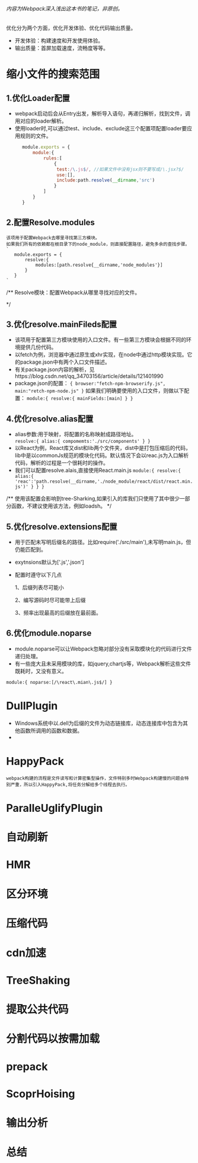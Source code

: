 ###### 内容为Webpack深入浅出这本书的笔记，非原创。

优化分为两个方面，优化开发体验、优化代码输出质量。
*    开发体验：构建速度和开发使用体验。
*    输出质量：首屏加载速度，流畅度等等。
# 缩小文件的搜索范围

## 1.优化Loader配置
*    webpack启动后会从Entry出发，解析导入语句，再递归解析，找到文件，调用对应的loader解析。
*    使用loader时,可以通过test、include、exclude这三个配置项配置loader要应用规则的文件。
    
```js
      module.exports = {
          module:{
              rules:[
                  {
                   test:/\.js$/, //如果文件中没有jsx则不要写成/\.jsx?$/
                   use:[],
                   include:path.resolve(__dirname,'src')
                  }
              ]
          }
      }
```
    
## 2.配置Resolve.modules
    该项用于配置Webpack去哪里寻找第三方模块。
    如果我们所有的依赖都在根目录下的node_module，则直接配置路径，避免多余的查找步骤。
    ` 
       module.exports = {
           resolve:{
               modules:[path.resolve{__dirname,'node_modules'}]
           }
       }
    `
/**
    Resolve模块：配置Webpack从哪里寻找对应的文件。

    
*/


## 3.优化resolve.mainFileds配置

*   该项用于配置第三方模块使用的入口文件。有一些第三方模块会根据不同的环境提供几份代码。
*   以fetch为例，浏览器中通过原生或xhr实现，在node中通过http模块实现。它的package.json中有两个入口文件描述。
*   有关package.json内容的解析，见https://blog.csdn.net/qq_34703156/article/details/121401990   
*   
   package.json的配置：
   `
       {
           browser:"fetch-npm-browserify.js",
           main:"retch-npm-node.js"
       }
   `
   如果我们明确要使用的入口文件，则做以下配置：
   `
   module:{
      resolve:{
          mainFields:[main]
      }
   }
   `
   

## 4.优化resolve.alias配置
   * alias参数:用于映射，将配置的名称映射成路径地址。   
 `
    resolve:{
    alias:{
      compomemts:'./src/components'
    }
  }
` 
 * 以React为例，React库又dist和lib两个文件夹，dist中是打包压缩后的代码，lib中是以commonJs规范的模块化代码。默认情况下会以reac.js为入口解析代码，解析的过程是一个很耗时的操作。
 * 我们可以配置resolve.alais,直接使用React.main.js
   `
       module:{
         resolve:{
             alias:{
                 'reac':'path.resolve(__dirname,'./node_module/react/dist/react.min.js')'
             }
         }
       }
   `
   
  /**
  使用该配置会影响到tree-Sharking,如果引入的库我们只使用了其中很少一部分函数，不建议使用该方法，例如loadsh。
  */
  
## 5.优化resolve.extensions配置
   * 用于匹配未写明后缀名的路径。比如require('./src/main'),未写明main.js，但仍能匹配到。
   * exytnsions默认为['.js','.json']
   * 配置时遵守以下几点
   
       1、后缀列表尽可能小
       
       2、编写源码时尽可能带上后缀
       
       3、频率出现最高的后缀放在最前面。
       

## 6.优化module.noparse
  *  module.noparse可以让Webpack忽略对部分没有采取模块化的代码进行文件递归处理。 
  *  有一些庞大且未采用模块的库，如jquery,chartjs等，Webpack解析这些文件既耗时，又没有意义。
    
`
    module:{
        noparse:[/\react\.mian\.js$/]
    }
`


# DullPlugin
*    Windows系统中以.dell为后缀的文件为动态链接库，动态连接库中包含为其他函数所调用的函数和数据。
*    
    
    
# HappyPack
    webpack构建的流程是文件读写和计算密集型操作，文件特别多时Webpack构建慢的问题会特别严重，所以引入HappyPack,将任务分解给多个线程去执行。
    
# ParalleUglifyPlugin

#  自动刷新

# HMR

# 区分环境

# 压缩代码

# cdn加速

# TreeShaking

# 提取公共代码

# 分割代码以按需加载 
# prepack

# ScoprHoising 
# 输出分析

# 总结

